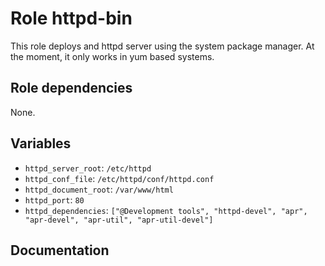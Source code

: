 # Role httpd-bin

This role deploys and httpd server using the system package manager. At the moment, it only works in yum based systems.

## Role dependencies

None.

## Variables

- `httpd_server_root`: `/etc/httpd`
- `httpd_conf_file`: `/etc/httpd/conf/httpd.conf`
- `httpd_document_root`: `/var/www/html`
- `httpd_port`: `80`
- `httpd_dependencies`: `["@Development tools", "httpd-devel", "apr", "apr-devel", "apr-util", "apr-util-devel"]`

## Documentation

